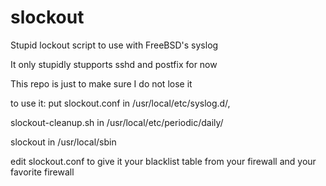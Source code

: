 # slockout

Stupid lockout script to use with FreeBSD's syslog

It only stupidly stupports sshd and postfix for now

This repo is just to make sure I do not lose it

to use it:
put slockout.conf in /usr/local/etc/syslog.d/,

slockout-cleanup.sh in /usr/local/etc/periodic/daily/

slockout in /usr/local/sbin

edit slockout.conf to give it your blacklist table from your firewall
and your favorite firewall

